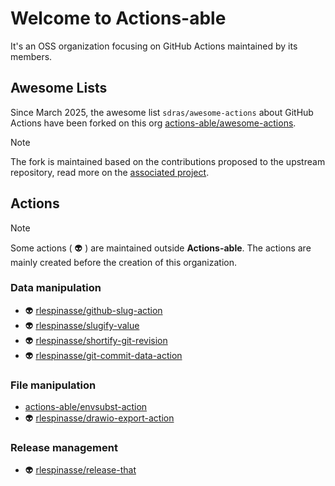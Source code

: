 # Welcome to **Actions-able**

It's an OSS organization focusing on GitHub Actions maintained by its members.

## Awesome Lists

Since March 2025, the awesome list `sdras/awesome-actions` about GitHub Actions have been forked on this org [actions-able/awesome-actions](https://github.com/actions-able/awesome-actions).

> [!NOTE]
> The fork is maintained based on the contributions proposed to the upstream repository, read more on the [associated project](https://github.com/orgs/actions-able/projects/3).

## Actions

> [!NOTE]
> Some actions ( :alien: ) are maintained outside **Actions-able**.
> The actions are mainly created before the creation of this organization.

### Data manipulation

- :alien: [rlespinasse/github-slug-action](https://github.com/rlespinasse/github-slug-action)
- :alien: [rlespinasse/slugify-value](https://github.com/rlespinasse/slugify-value)
- :alien: [rlespinasse/shortify-git-revision](https://github.com/rlespinasse/shortify-git-revision)
- :alien: [rlespinasse/git-commit-data-action](https://github.com/rlespinasse/git-commit-data-action)

### File manipulation

- [actions-able/envsubst-action](https://github.com/actions-able/envsubst-action)
- :alien: [rlespinasse/drawio-export-action](https://github.com/rlespinasse/drawio-export-action)

### Release management

- :alien: [rlespinasse/release-that](https://github.com/rlespinasse/release-that)
